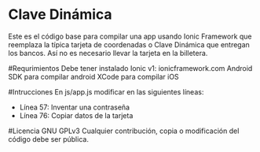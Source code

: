 # Clave Dinámica
Este es el código base para compilar una app usando Ionic Framework que reemplaza la típica tarjeta de coordenadas o Clave Dinámica que entregan los bancos. Así no es necesario llevar la tarjeta en la billetera.

#Requrimientos
Debe tener instalado Ionic v1: ionicframework.com
Android SDK para compilar android
XCode para compilar iOS

#Intrucciones
En js/app.js modificar en las siguientes líneas:
- Línea 57: Inventar una contraseña
- Línea 76: Copiar datos de la tarjeta

#Licencia
GNU GPLv3 Cualquier contribución, copia o modificación del código debe ser pública.